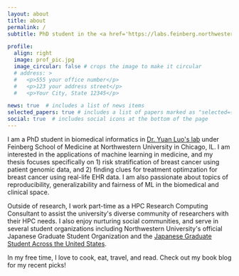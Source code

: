 ```yaml
---
layout: about
title: about
permalink: /
subtitle: PhD student in the <a href='https://labs.feinberg.northwestern.edu/luolab/'>Luo Lab</a>, Northwestern University, Chicago, IL

profile:
  align: right
  image: prof_pic.jpg
  image_circular: false # crops the image to make it circular
  # address: >
  #   <p>555 your office number</p>
  #   <p>123 your address street</p>
  #   <p>Your City, State 12345</p>

news: true  # includes a list of news items
selected_papers: true # includes a list of papers marked as "selected={true}"
social: true  # includes social icons at the bottom of the page
---
```


I am a PhD student in biomedical informatics in [Dr. Yuan Luo's lab](https://labs.feinberg.northwestern.edu/luolab/) under Feinberg School of Medicine at Northwestern University in Chicago, IL. I am interested in the applications of machine learning in medicine, and my thesis focuses specifically on 1) risk stratification of breast cancer using patient genomic data, and 2) finding clues for treatment optimzation for breast cancer using real-life EHR data. I am also passionate about topics of reproducibility, generalizability and fairness of ML in the biomedical and clinical space. 

Outside of research, I work part-time as a HPC Research Computing Consultant to assist the university's diverse community of researchers with their HPC needs. I also enjoy nurturing social communities, and serve in several student organizations including Northwestern University's official Japanese Graduate Student Organization and the [Japanese Graduate Student Across the United States](https://gakuiryugaku.net/). 

In my free time, I love to cook, eat, travel, and read. Check out my book blog for my recent picks! 

<!-- Write your biography here. Tell the world about yourself. Link to your favorite [subreddit](http://reddit.com). You can put a picture in, too. The code is already in, just name your picture `prof_pic.jpg` and put it in the `img/` folder.

Put your address / P.O. box / other info right below your picture. You can also disable any these elements by editing `profile` property of the YAML header of your `_pages/about.md`. Edit `_bibliography/papers.bib` and Jekyll will render your [publications page](/al-folio/publications/) automatically.

Link to your social media connections, too. This theme is set up to use [Font Awesome icons](http://fortawesome.github.io/Font-Awesome/) and [Academicons](https://jpswalsh.github.io/academicons/), like the ones below. Add your Facebook, Twitter, LinkedIn, Google Scholar, or just disable all of them. -->
